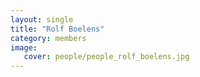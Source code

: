 ```yaml
---
layout: single
title: "Rolf Boelens"
category: members
image:
   cover: people/people_rolf_boelens.jpg
---
```


